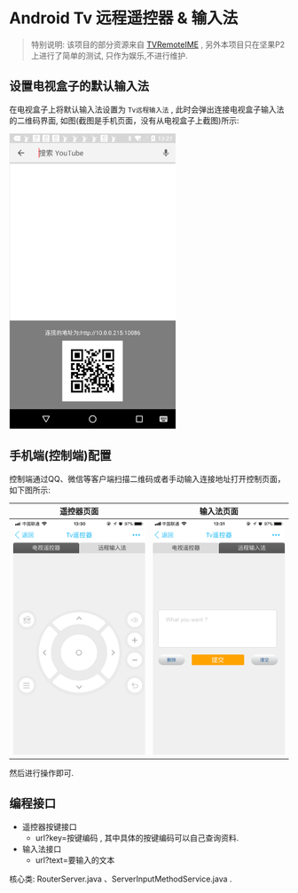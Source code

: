 # Android Tv 远程遥控器 & 输入法
> 特别说明: 该项目的部分资源来自 [TVRemoteIME](https://github.com/kingthy/TVRemoteIME) , 另外本项目只在坚果P2上进行了简单的测试, 只作为娱乐,不进行维护.

## 设置电视盒子的默认输入法
 
在电视盒子上将默认输入法设置为 `Tv远程输入法` , 此时会弹出连接电视盒子输入法的二维码界面, 如图(截图是手机页面，没有从电视盒子上截图)所示: 
 
 <img src="./images/qrcode.png" width="300">
 
## 手机端(控制端)配置
 
 控制端通过QQ、微信等客户端扫描二维码或者手动输入连接地址打开控制页面，如下图所示: 
 
 
遥控器页面 | 输入法页面 |
 -----------|-----------|
<img src="./images/ctrl1.png" width="300"> |  <img src="./images/ctrl2.png" width="300">|

然后进行操作即可.

## 编程接口

* 遥控器按键接口
    * url?key=按键编码 , 其中具体的按键编码可以自己查询资料.
* 输入法接口
	* url?text=要输入的文本

核心类: RouterServer.java 、ServerInputMethodService.java .